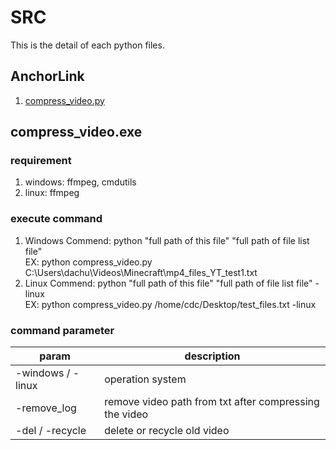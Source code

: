 # SRC

This is the detail of each python files.

## AnchorLink

1. [compress_video.py](#1)

## <a name="1"></a>compress_video.exe

### requirement

1. windows: ffmpeg, cmdutils
2. linux: ffmpeg

### execute command

1. Windows Commend: python "full path of this file" "full path of file list file"<br>
EX: python compress_video.py C:\Users\dachu\Videos\Minecraft\mp4_files_YT_test1.txt
2. Linux Commend: python "full path of this file" "full path of file list file" -linux<br>
EX: python compress_video.py /home/cdc/Desktop/test_files.txt -linux

### command parameter

| param             | description                                            |
| ----------------- | ------------------------------------------------------ |
| -windows / -linux | operation system                                       |
| -remove_log       | remove video path from txt after compressing the video |
| -del / -recycle   | delete or recycle old video                            |
